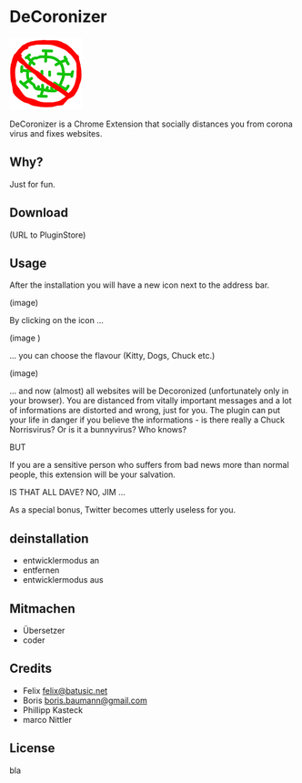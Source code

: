 # DeCoronizer

![DeCoronizer Logo](images/decoronizer-logo-128.png?raw=true "Title")

DeCoronizer is a Chrome Extension that socially distances you from corona virus and fixes websites.

## Why?

Just for fun.

## Download

(URL to PluginStore)

## Usage

After the installation you will have a new icon next to the address bar. 

(image)

By clicking on the icon ...

(image )

... you can choose the flavour (Kitty, Dogs, Chuck etc.) 

(image)

... and now (almost) all websites will be Decoronized (unfortunately only in your browser). 
You are distanced from vitally important messages and a lot of informations are distorted and wrong, just for you. 
The plugin can put your life in danger if you believe the informations - is there really a Chuck Norrisvirus? Or is it a bunnyvirus? Who knows?

BUT

If you are a sensitive person who suffers from bad news more than normal people, this extension will be your salvation.

IS THAT ALL DAVE? NO, JIM ...

As a special bonus, Twitter becomes utterly useless for you. 


## deinstallation

- entwicklermodus an
- entfernen
- entwicklermodus aus

## Mitmachen

 - Übersetzer
 - coder

## Credits

- Felix felix@batusic.net
- Boris boris.baumann@gmail.com
- Phillipp Kasteck 
- marco Nittler

## License

bla
